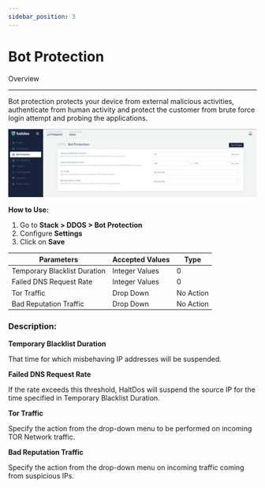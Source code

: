 ```yaml
---
sidebar_position: 3
---
```


# Bot Protection

Overview

---

Bot protection protects your device from external malicious activities, authenticate from human activity and protect the customer from brute force login attempt and probing the applications.

![bot_protection](\img\ddos\v2\botprotection.png)

**How to Use:**

1. Go to **Stack > DDOS > Bot Protection**
2. Configure **Settings**
3. Click on **Save**

| Parameters                   | Accepted Values  | Type      |
|------------------------------|------------------|-----------|
| Temporary Blacklist Duration | Integer Values   | 0         |
| Failed DNS Request Rate      | Integer Values   | 0         |
| Tor Traffic                  | Drop Down        | No Action |
| Bad Reputation Traffic       | Drop Down        | No Action |

### **Description:**

**Temporary Blacklist Duration**

That time for which misbehaving IP addresses will be suspended.

 **Failed DNS Request Rate**

If the rate exceeds this threshold, HaltDos will suspend the source IP for the time specified in Temporary Blacklist Duration.

 **Tor Traffic**

Specify the action from the drop-down menu to be performed on incoming TOR Network traffic.

**Bad Reputation Traffic**

Specify the action from the drop-down menu on incoming traffic coming from suspicious IPs.